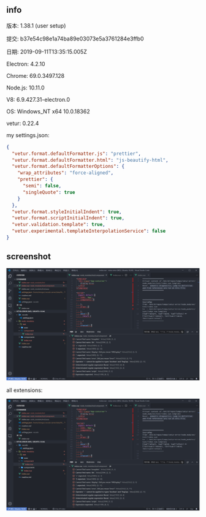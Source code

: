 ## info

版本: 1.38.1 (user setup)

提交: b37e54c98e1a74ba89e03073e5a3761284e3ffb0

日期: 2019-09-11T13:35:15.005Z

Electron: 4.2.10

Chrome: 69.0.3497.128

Node.js: 10.11.0

V8: 6.9.427.31-electron.0

OS: Windows_NT x64 10.0.18362

vetur: 0.22.4

my settings.json:
```json
{
  "vetur.format.defaultFormatter.js": "prettier",
  "vetur.format.defaultFormatter.html": "js-beautify-html",
  "vetur.format.defaultFormatterOptions": {
    "wrap_attributes": "force-aligned",
    "prettier": {
      "semi": false,
      "singleQuote": true
    }
  },
  "vetur.format.styleInitialIndent": true,
  "vetur.format.scriptInitialIndent": true,
  "vetur.validation.template": true,
  "vetur.experimental.templateInterpolationService": false
}
```

## screenshot


![editor](https://raw.githubusercontent.com/XiongAmao/vetur-error-demo/master/imgs/1.jpg)

all extensions: 

![all extensions](https://raw.githubusercontent.com/XiongAmao/vetur-error-demo/master/imgs/2.jpg)
